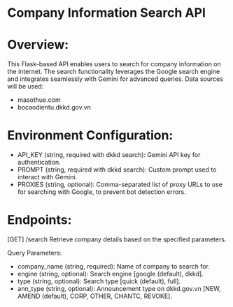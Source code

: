 # Company Information Search API

# Overview:
This Flask-based API enables users to search for company information on the internet. The search functionality leverages the Google search engine and integrates seamlessly with Gemini for advanced queries. Data sources will be used:
- masothue.com
- bocaodientu.dkkd.gov.vn

# Environment Configuration:
- API_KEY (string, required with dkkd search): Gemini API key for authentication.
- PROMPT (string, required with dkkd search): Custom prompt used to interact with Gemini.
- PROXIES (string, optional): Comma-separated list of proxy URLs to use for searching with Google, to prevent bot detection errors.

# Endpoints:
[GET] /search
Retrieve company details based on the specified parameters.

Query Parameters:
- company_name (string, required): Name of company to search for.
- engine (string, optional): Search engine [google (default), dkkd].
- type (string, optional): Search type [quick (default), full].
- ann_type (string, optional): Announcement type on dkkd.gov.vn [NEW, AMEND (default), CORP, OTHER, CHANTC, REVOKE].